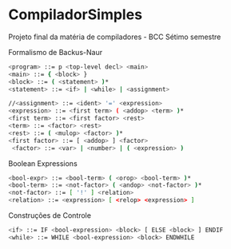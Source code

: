 # CompiladorSimples
Projeto final da matéria de compiladores - BCC Sétimo semestre

Formalismo de Backus-Naur
```sh
<program> ::= p <top-level decl> <main> 
<main> ::= { <block> }
<block> ::= ( <statement> )*
<statement> ::= <if> | <while> | <assignment>
```

```sh
//<assignment> ::= <ident> '=' <expression>
<expression> ::= <first term> ( <addop> <term> )*
<first term> ::= <first factor> <rest>
<term> ::= <factor> <rest>
<rest> ::= ( <mulop> <factor> )*
<first factor> ::= [ <addop> ] <factor>
 <factor> ::= <var> | <number> | ( <expression> )
 ```

Boolean Expressions
```sh
<bool-expr> ::= <bool-term> ( <orop> <bool-term> )*
<bool-term> ::= <not-factor> ( <andop> <not-factor> )*
<not-factor> ::= [ '!' ] <relation>                
<relation> ::= <expression> [ <relop> <expression> ]
```

Construções de Controle
```sh
<if> ::= IF <bool-expression> <block> [ ELSE <block> ] ENDIF
<while> ::= WHILE <bool-expression> <block> ENDWHILE
```
